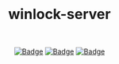 <br>
<h1 align="center">winlock-server</h1>
<div align="center">
  
<br>

[![Badge](https://img.shields.io/badge/Uses-GoLang-blue.svg?style=flat-square)](1)
[![Badge](https://img.shields.io/badge/Open-Source-important.svg?style=flat-square)](1)
[![Badge](https://img.shields.io/badge/Made_with-Love-ff69b4.svg?style=flat-square)](1)
    
<br>

</div>

<br>
